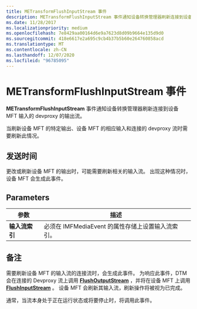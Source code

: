 ```yaml
---
title: METransformFlushInputStream 事件
description: METransformFlushInputStream 事件通知设备转换管理器刷新连接到设备 MFT 输入的 devproxy 的输出流。
ms.date: 11/28/2017
ms.localizationpriority: medium
ms.openlocfilehash: 7e8429aa00164d6e9a7623d8d09b9664e135d9d0
ms.sourcegitcommit: 418e6617e2a695c9cb4b37b5b60e264760858acd
ms.translationtype: MT
ms.contentlocale: zh-CN
ms.lasthandoff: 12/07/2020
ms.locfileid: "96785095"
---
```

# <a name="metransformflushinputstream-event"></a>METransformFlushInputStream 事件


**METransformFlushInputStream** 事件通知设备转换管理器刷新连接到设备 MFT 输入的 devproxy 的输出流。

当刷新设备 MFT 的特定输出、设备 MFT 的相应输入和连接的 devproxy 流时需要刷新此情况。

## <a name="span-idwhen_sentspanspan-idwhen_sentspanspan-idwhen_sentspanwhen-sent"></a><span id="When_sent"></span><span id="when_sent"></span><span id="WHEN_SENT"></span>发送时间


更改或刷新设备 MFT 的输出时，可能需要刷新相关的输入流。 出现这种情况时，设备 MFT 会生成此事件。

## <a name="span-idparametersspanspan-idparametersspanspan-idparametersspanparameters"></a><span id="Parameters"></span><span id="parameters"></span><span id="PARAMETERS"></span>Parameters


| 参数              | 描述                                                                     |
|------------------------|---------------------------------------------------------------------------------|
| **输入流索引** | 必须在 IMFMediaEvent 的属性存储上设置输入流索引。 |

 

## <a name="remarks"></a>备注


需要刷新设备 MFT 的输入流的连接流时，会生成此事件。 为响应此事件，DTM 会在连接的 Devproxy 流上调用 [**FlushOutputStream**](/windows/win32/api/mftransform/nf-mftransform-imfdevicetransform-flushoutputstream) ，并将在设备 MFT 上调用 [**FlushInputStream**](/windows/win32/api/mftransform/nf-mftransform-imfdevicetransform-flushinputstream) 。 设备 MFT 会刷新其输入流，刷新操作将被视为已完成。

通常，当流本身处于正在运行状态或将要停止时，将调用此事件。

 


